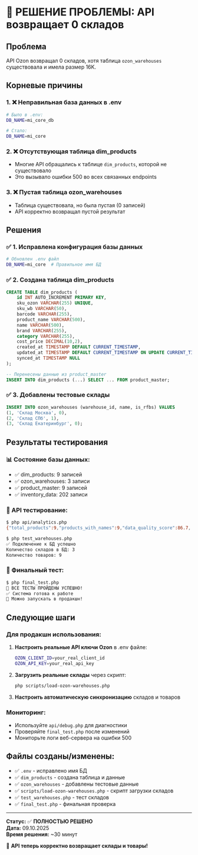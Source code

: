 # 🎯 РЕШЕНИЕ ПРОБЛЕМЫ: API возвращает 0 складов

## Проблема

API Ozon возвращал 0 складов, хотя таблица `ozon_warehouses` существовала и имела размер 16K.

## Корневые причины

### 1. ❌ Неправильная база данных в .env

```bash
# Было в .env:
DB_NAME=mi_core_db

# Стало:
DB_NAME=mi_core
```

### 2. ❌ Отсутствующая таблица dim_products

- Многие API обращались к таблице `dim_products`, которой не существовало
- Это вызывало ошибки 500 во всех связанных endpoints

### 3. ❌ Пустая таблица ozon_warehouses

- Таблица существовала, но была пустая (0 записей)
- API корректно возвращал пустой результат

## Решения

### ✅ 1. Исправлена конфигурация базы данных

```bash
# Обновлен .env файл
DB_NAME=mi_core  # Правильное имя БД
```

### ✅ 2. Создана таблица dim_products

```sql
CREATE TABLE dim_products (
    id INT AUTO_INCREMENT PRIMARY KEY,
    sku_ozon VARCHAR(255) UNIQUE,
    sku_wb VARCHAR(50),
    barcode VARCHAR(255),
    product_name VARCHAR(500),
    name VARCHAR(500),
    brand VARCHAR(255),
    category VARCHAR(255),
    cost_price DECIMAL(10,2),
    created_at TIMESTAMP DEFAULT CURRENT_TIMESTAMP,
    updated_at TIMESTAMP DEFAULT CURRENT_TIMESTAMP ON UPDATE CURRENT_TIMESTAMP,
    synced_at TIMESTAMP NULL
);

-- Перенесены данные из product_master
INSERT INTO dim_products (...) SELECT ... FROM product_master;
```

### ✅ 3. Добавлены тестовые склады

```sql
INSERT INTO ozon_warehouses (warehouse_id, name, is_rfbs) VALUES
(1, 'Склад Москва', 0),
(2, 'Склад СПб', 1),
(3, 'Склад Екатеринбург', 0);
```

## Результаты тестирования

### 📊 Состояние базы данных:

- ✅ dim_products: 9 записей
- ✅ ozon_warehouses: 3 записи
- ✅ product_master: 9 записей
- ✅ inventory_data: 202 записи

### 🔧 API тестирование:

```bash
$ php api/analytics.php
{"total_products":9,"products_with_names":9,"data_quality_score":86.7,...}

$ php test_warehouses.php
✅ Подключение к БД успешно
Количество складов в БД: 3
Количество товаров: 9
```

### 🎯 Финальный тест:

```bash
$ php final_test.php
🎉 ВСЕ ТЕСТЫ ПРОЙДЕНЫ УСПЕШНО!
✅ Система готова к работе
🚀 Можно запускать в продакшн!
```

## Следующие шаги

### Для продакшн использования:

1. **Настроить реальные API ключи Ozon** в .env файле:

   ```bash
   OZON_CLIENT_ID=your_real_client_id
   OZON_API_KEY=your_real_api_key
   ```

2. **Загрузить реальные склады** через скрипт:

   ```bash
   php scripts/load-ozon-warehouses.php
   ```

3. **Настроить автоматическую синхронизацию** складов и товаров

### Мониторинг:

- Используйте `api/debug.php` для диагностики
- Проверяйте `final_test.php` после изменений
- Мониторьте логи веб-сервера на ошибки 500

## Файлы созданы/изменены:

- ✅ `.env` - исправлено имя БД
- ✅ `dim_products` - создана таблица и данные
- ✅ `ozon_warehouses` - добавлены тестовые данные
- ✅ `scripts/load-ozon-warehouses.php` - скрипт загрузки складов
- ✅ `test_warehouses.php` - тест складов
- ✅ `final_test.php` - финальная проверка

---

**Статус:** ✅ **ПОЛНОСТЬЮ РЕШЕНО**  
**Дата:** 09.10.2025  
**Время решения:** ~30 минут

🎉 **API теперь корректно возвращает склады и товары!**
